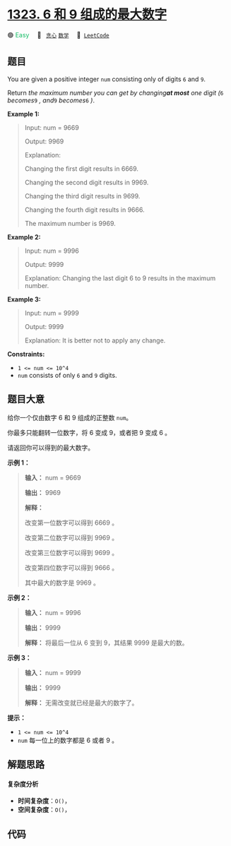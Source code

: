 # [1323. 6 和 9 组成的最大数字](https://leetcode.com/problems/maximum-69-number)

🟢 <font color=#15bd66>Easy</font>&emsp; 🔖&ensp; [`贪心`](/leetcode/outline/tag/greedy.md) [`数学`](/leetcode/outline/tag/math.md)&emsp; 🔗&ensp;[`LeetCode`](https://leetcode.com/problems/maximum-69-number)

## 题目

You are given a positive integer `num` consisting only of digits `6` and `9`.

Return _the maximum number you can get by changing**at most** one digit (_`6`
_becomes_`9` _, and_`9` _becomes_`6` _)_.



**Example 1:**

> Input: num = 9669
> 
> Output: 9969
> 
> Explanation: 
> 
> Changing the first digit results in 6669.
> 
> Changing the second digit results in 9969.
> 
> Changing the third digit results in 9699.
> 
> Changing the fourth digit results in 9666.
> 
> The maximum number is 9969.

**Example 2:**

> Input: num = 9996
> 
> Output: 9999
> 
> Explanation: Changing the last digit 6 to 9 results in the maximum number.

**Example 3:**

> Input: num = 9999
> 
> Output: 9999
> 
> Explanation: It is better not to apply any change.

**Constraints:**

  * `1 <= num <= 10^4`
  * `num` consists of only `6` and `9` digits.


## 题目大意

给你一个仅由数字 6 和 9 组成的正整数 `num`。

你最多只能翻转一位数字，将 6 变成 9，或者把 9 变成 6 。

请返回你可以得到的最大数字。



**示例 1：**

> 
> 
> 
> 
> 
> **输入：** num = 9669
> 
> **输出：** 9969
> 
> **解释：**
> 
> 改变第一位数字可以得到 6669 。
> 
> 改变第二位数字可以得到 9969 。
> 
> 改变第三位数字可以得到 9699 。
> 
> 改变第四位数字可以得到 9666 。
> 
> 其中最大的数字是 9969 。
> 
> 

**示例 2：**

> 
> 
> 
> 
> 
> **输入：** num = 9996
> 
> **输出：** 9999
> 
> **解释：** 将最后一位从 6 变到 9，其结果 9999 是最大的数。

**示例 3：**

> 
> 
> 
> 
> 
> **输入：** num = 9999
> 
> **输出：** 9999
> 
> **解释：** 无需改变就已经是最大的数字了。



**提示：**

  * `1 <= num <= 10^4`
  * `num` 每一位上的数字都是 6 或者 9 。


## 解题思路

#### 复杂度分析

- **时间复杂度**：`O()`，
- **空间复杂度**：`O()`，

## 代码

```javascript

```